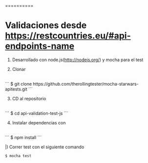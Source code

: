 
==========



# Validaciones desde https://restcountries.eu/#api-endpoints-name


1) Desarrollado con node.js(http://nodejs.org/) y mocha para el test


2) Clonar
<br>
```
$ git clone https://github.com/therollingtester/mocha-starwars-apitests.git
```

3) CD al repositorio 
<br>
```
$ cd api-validation-test-js
```

4) Instalar dependencias con 
<br>
```
$ npm install
```

|) Correr test con el siguiente comando
<br>
```
$ mocha test
```






 






